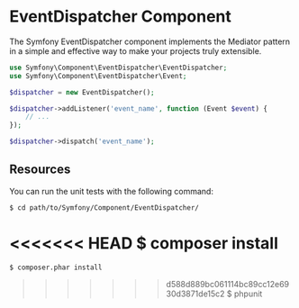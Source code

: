 EventDispatcher Component
=========================

The Symfony EventDispatcher component implements the Mediator pattern in a
simple and effective way to make your projects truly extensible.

```php
use Symfony\Component\EventDispatcher\EventDispatcher;
use Symfony\Component\EventDispatcher\Event;

$dispatcher = new EventDispatcher();

$dispatcher->addListener('event_name', function (Event $event) {
    // ...
});

$dispatcher->dispatch('event_name');
```

Resources
---------

You can run the unit tests with the following command:

    $ cd path/to/Symfony/Component/EventDispatcher/
<<<<<<< HEAD
    $ composer install
=======
    $ composer.phar install
>>>>>>> d588d889bc061114bc89cc12e6930d3871de15c2
    $ phpunit
